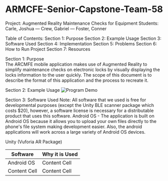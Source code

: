 # ARMCFE-Senior-Capstone-Team-58

Project: Augmented Reality Maintenance Checks for Equipment
Students: Carle, Joshua  —  Crew, Gabriel  —  Foster, Conner 


Table of Contents:
Section 1: Purpose
Section 2: Example Usage
Section 3: Software Used
Section 4: Implementation
Section 5: Problems
Section 6: How to Run Project
Section 7: Resources


Section 1: Purpose\
The ARCMFE mobile application makes use of Augmented Reality to simplify maintenance checks on electronic locks by visually displaying the locks information to the user quickly. The scope of this document is to describe the format of this application and the process to recreate it. 


Section 2: Example Usage
![Program Demo](https://github.com/ConnerFosterCS/ARMCFE-Senior-Capstone-Team-58/blob/main/ExampleUsage.gif)


Section 3: Software Used
Note: All software that we used is free for developmental purposes (except the Unity BLE scanner package which costs $20), however, a software license is necessary for a distributable product that uses this software.
Android OS - The application is built on Android OS because it allows you to upload your own files directly to the phone's file system making development easier. 
             Also, the android applications will work across a large variety of Android OS devices.

Unity (Vuforia AR Package)


| Software  | Why it is Used |
| ------------- | ------------- |
| Android OS  | Content Cell  |
| Content Cell  | Content Cell  |

